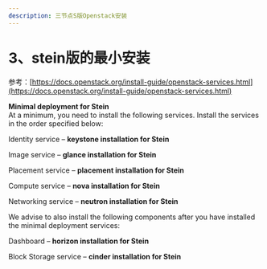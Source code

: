 ```yaml
---
description: 三节点S版Openstack安装
---
```


# 3、stein版的最小安装

参考：[https://docs.openstack.org/install-guide/openstack-services.html](https://docs.openstack.org/install-guide/openstack-services.html)

**Minimal deployment for Stein**  
At a minimum, you need to install the following services. Install the services in the order specified below:

Identity service – **keystone installation for Stein**

Image service – **glance installation for Stein**

Placement service – **placement installation for Stein**

Compute service – **nova installation for Stein**

Networking service – **neutron installation for Stein**

We advise to also install the following components after you have installed the minimal deployment services:

Dashboard – **horizon installation for Stein**

Block Storage service – **cinder installation for Stein**

